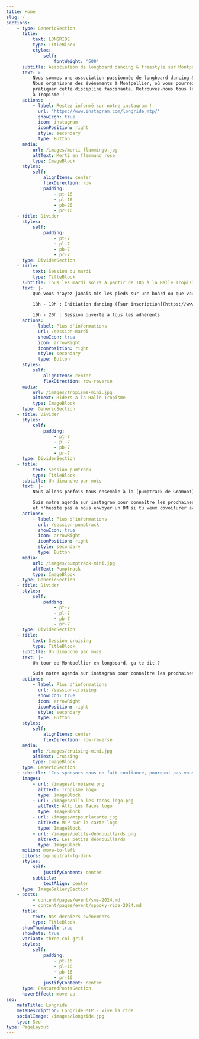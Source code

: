 ```yaml
---
title: Home
slug: /
sections:
    - type: GenericSection
      title:
          text: LONGRIDE
          type: TitleBlock
          styles:
              self:
                  fontWeight: '500'
      subtitle: Association de longboard dancing & freestyle sur Montpellier
      text: >
          Nous sommes une association passionnée de longboard dancing & freestyle.
          Nous organisons des événements à Montpellier, où vous pourrez découvrir et
          pratiquer cette discipline fascinante. Retrouvez-nous tous les mardi soir
          à Tropisme !
      actions:
          - label: Restez informé sur notre instagram !
            url: 'https://www.instagram.com/longride_mtp/'
            showIcon: true
            icon: instagram
            iconPosition: right
            style: secondary
            type: Button
      media:
          url: /images/merti-flammingo.jpg
          altText: Merti en flammand rose
          type: ImageBlock
      styles:
          self:
              alignItems: center
              flexDirection: row
              padding:
                  - pt-16
                  - pl-16
                  - pb-20
                  - pr-16
    - title: Divider
      styles:
          self:
              padding:
                  - pt-7
                  - pl-7
                  - pb-7
                  - pr-7
      type: DividerSection
    - title:
          text: Session du mardi
          type: TitleBlock
      subtitle: Tous les mardi soirs à partir de 18h à la Halle Tropisme
      text: |-
          Que vous n'ayez jamais mis les pieds sur une board ou que vous soyer un pro, venez roulez avec nous à couvert à la Halle Tropisme !

          18h - 19h : Initiation dancing ([sur inscription](https://www.helloasso.com/associations/association-de-longboard-longride-montpellier))

          19h - 20h : Session ouverte à tous les adhérents
      actions:
          - label: Plus d'informations
            url: /session-mardi
            showIcon: true
            icon: arrowRight
            iconPosition: right
            style: secondary
            type: Button
      styles:
          self:
              alignItems: center
              flexDirection: row-reverse
      media:
          url: /images/tropisme-mini.jpg
          altText: Riders à la Halle Tropisme
          type: ImageBlock
      type: GenericSection
    - title: Divider
      styles:
          self:
              padding:
                  - pt-7
                  - pl-7
                  - pb-7
                  - pr-7
      type: DividerSection
    - title:
          text: Session pumtrack
          type: TitleBlock
      subtitle: Un dimanche par mois
      text: |-
          Nous allons parfois tous ensemble à la [pumptrack de Gramont](https://maps.app.goo.gl/jjviKR6HBeVioThm7).

          Suis notre agenda sur instagram pour connaître les prochaines dates,
          et n'hésite pas à nous envoyer un DM si tu veux covoiturer avec nous !
      actions:
          - label: Plus d'informations
            url: /session-pumptrack
            showIcon: true
            icon: arrowRight
            iconPosition: right
            style: secondary
            type: Button
      media:
          url: /images/pumptrack-mini.jpg
          altText: Pumptrack
          type: ImageBlock
      type: GenericSection
    - title: Divider
      styles:
          self:
              padding:
                  - pt-7
                  - pl-7
                  - pb-7
                  - pr-7
      type: DividerSection
    - title:
          text: Session cruising
          type: TitleBlock
      subtitle: Un dimanche par mois
      text: |-
          Un tour de Montpellier en longboard, ça te dit ?

          Suis notre agenda sur instagram pour connaître les prochaines dates !
      actions:
          - label: Plus d'informations
            url: /session-cruising
            showIcon: true
            icon: arrowRight
            iconPosition: right
            style: secondary
            type: Button
      styles:
          self:
              alignItems: center
              flexDirection: row-reverse
      media:
          url: /images/cruising-mini.jpg
          altText: Cruising
          type: ImageBlock
      type: GenericSection
    - subtitle: 'Ces sponsors nous on fait confiance, pourquoi pas vous !'
      images:
          - url: /images/tropisme.png
            altText: Tropisme logo
            type: ImageBlock
          - url: /images/allo-les-tacos-logo.png
            altText: Allo Les Tacos logo
            type: ImageBlock
          - url: /images/mtpsurlacarte.jpg
            altText: MTP sur la carte logo
            type: ImageBlock
          - url: /images/petits-debrouillards.png
            altText: Les petits débrouillards
            type: ImageBlock
      motion: move-to-left
      colors: bg-neutral-fg-dark
      styles:
          self:
              justifyContent: center
          subtitle:
              textAlign: center
      type: ImageGallerySection
    - posts:
          - content/pages/event/sms-2024.md
          - content/pages/event/spooky-ride-2024.md
      title:
          text: Nos derniers événements
          type: TitleBlock
      showThumbnail: true
      showDate: true
      variant: three-col-grid
      styles:
          self:
              padding:
                  - pt-16
                  - pl-16
                  - pb-16
                  - pr-16
              justifyContent: center
      type: FeaturedPostsSection
      hoverEffect: move-up
seo:
    metaTitle: Longride
    metaDescription: Longride MTP - Vive la ride
    socialImage: /images/longride.jpg
    type: Seo
type: PageLayout
---
```

